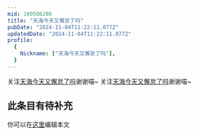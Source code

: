 ```yaml
---
mid: 100586286
title: "天海今天又懈怠了吗"
pubDate: "2024-11-04T11:22:11.077Z"
updatedDate: "2024-11-04T11:22:11.077Z"
profile:
  {
    Nickname: ["天海今天又懈怠了吗"],
  }
---
```


关注[天海今天又懈怠了吗](https://space.bilibili.com/100586286)谢谢喵~ 关注[天海今天又懈怠了吗](https://space.bilibili.com/100586286)谢谢喵~

## 此条目有待补充
你可以在[这里](https://github.com/Yuhanawa/VTuber.ICU-Content/edit/master/v/天海今天又懈怠了吗/index.md)编辑本文
